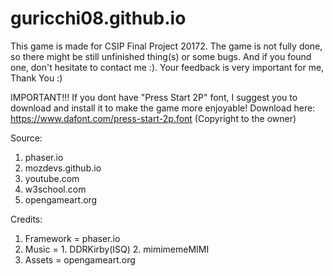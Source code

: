 # guricchi08.github.io

This game is made for CSIP Final Project 20172.
The game is not fully done, so there might be still unfinished thing(s) or some bugs. And if you found one, don't hesitate to contact me :).
Your feedback is very important for me, Thank You :)


IMPORTANT!!!
  If you dont have "Press Start 2P" font, I suggest you to download and install it to make the game more enjoyable! Download here: https://www.dafont.com/press-start-2p.font (Copyright to the owner)

Source:
  1. phaser.io
  2. mozdevs.github.io
  3. youtube.com
  4. w3school.com
  5. opengameart.org

Credits:
  1. Framework = phaser.io
  2. Music = 1. DDRKirby(ISQ)
             2. mimimemeMIMI
  3. Assets = opengameart.org
